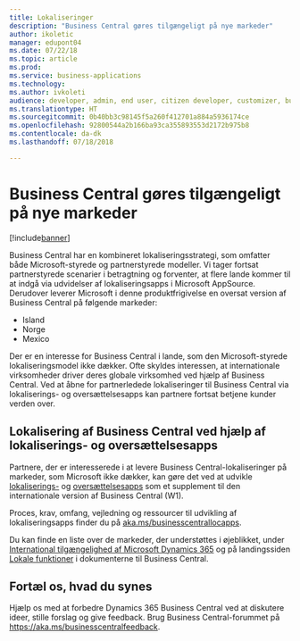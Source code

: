 ```yaml
---
title: Lokaliseringer
description: "Business Central gøres tilgængeligt på nye markeder"
author: ikoletic
manager: edupont04
ms.date: 07/22/18
ms.topic: article
ms.prod: 
ms.service: business-applications
ms.technology: 
ms.author: ivkoleti
audience: developer, admin, end user, citizen developer, customizer, business analyst, IT pro
ms.translationtype: HT
ms.sourcegitcommit: 0b40bb3c98145f5a260f412701a884a5936174ce
ms.openlocfilehash: 92800544a2b166ba93ca355893553d2172b975b8
ms.contentlocale: da-dk
ms.lasthandoff: 07/18/2018

---
```


# <a name="making-business-central-available-in-new-markets"></a>Business Central gøres tilgængeligt på nye markeder

[!include[banner](../../includes/banner.md)]

Business Central har en kombineret lokaliseringsstrategi, som omfatter både Microsoft-styrede og partnerstyrede modeller. Vi tager fortsat partnerstyrede scenarier i betragtning og forventer, at flere lande kommer til at indgå via udvidelser af lokaliseringsapps i Microsoft AppSource. Derudover leverer Microsoft i denne produktfrigivelse en oversat version af Business Central på følgende markeder:

- Island
- Norge
- Mexico

Der er en interesse for Business Central i lande, som den Microsoft-styrede lokaliseringsmodel ikke dækker. Ofte skyldes interessen, at internationale virksomheder driver deres globale virksomhed ved hjælp af Business Central. Ved at åbne for partnerledede lokaliseringer til Business Central via lokaliserings- og oversættelsesapps kan partnere fortsat betjene kunder verden over.  

## <a name="localization-of-business-central-using-localization-and-translation-apps"></a>Lokalisering af Business Central ved hjælp af lokaliserings- og oversættelsesapps
Partnere, der er interesserede i at levere Business Central-lokaliseringer på markeder, som Microsoft ikke dækker, kan gøre det ved at udvikle [lokaliserings-](https://aka.ms/businesscentrallocapps) og [oversættelsesapps](/dynamics365/business-central/dev-itpro/developer/devenv-work-with-translation-files#translation-and-localization-apps) som et supplement til den internationale version af Business Central (W1).

Proces, krav, omfang, vejledning og ressourcer til udvikling af lokaliseringsapps finder du på [aka.ms/businesscentrallocapps](//aka.ms/businesscentrallocapps).  

Du kan finde en liste over de markeder, der understøttes i øjeblikket, under [International tilgængelighed af Microsoft Dynamics 365](https://docs.microsoft.com/dynamics365/get-started/availability) og på landingssiden [Lokale funktioner](/dynamics365/business-central/about-localization) i dokumenterne til Business Central.

<!--
## Status
### Availability
Cloud, on-premises, hybrid
### Regional availability
No regional restrictions.
-->

## <a name="tell-us-what-you-think"></a>Fortæl os, hvad du synes
Hjælp os med at forbedre Dynamics 365 Business Central ved at diskutere ideer, stille forslag og give feedback. Brug Business Central-forummet på https://aka.ms/businesscentralfeedback.

